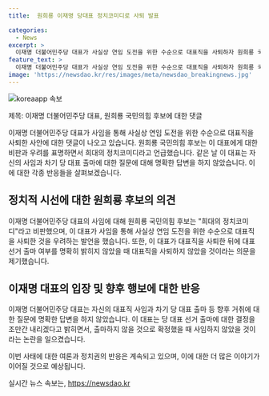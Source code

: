 ```yaml
---
title:  원희룡 이재명 당대표 정치코미디로 사퇴 발표

categories:
  - News
excerpt: >
  이재명 더불어민주당 대표가 사실상 연임 도전을 위한 수순으로 대표직을 사퇴하자 원희룡 국민의힘 당권주자는 이를 희대의 정치코미디로 비판했다. 원 전 국토교통부 장관은 이 대표를 향해 민주당의 아버지로 등극하더니 대표 연임을 위해 사퇴하는 정치코미디를 연출하고 있다고 주장했다. 또한, 국민의 울분에 대한 크게 높은 책임을 지닌다며 헌정파괴세력의 준동을 막기 위해 단합해야 한다고 강조했다. 한편, 이 대표는 출마 하지 않을 것을 확정하면서 대표직 사퇴 의사를 밝혔다.
feature_text: >
  이재명 더불어민주당 대표가 사실상 연임 도전을 위한 수순으로 대표직을 사퇴하자 원희룡 국민의힘 당권주자는 이를 희대의 정치코미디로 비판했다. 원 전 국토교통부 장관은 이 대표를 향해 민주당의 아버지로 등극하더니 대표 연임을 위해 사퇴하는 정치코미디를 연출하고 있다고 주장했다. 또한, 국민의 울분에 대한 크게 높은 책임을 지닌다며 헌정파괴세력의 준동을 막기 위해 단합해야 한다고 강조했다. 한편, 이 대표는 출마 하지 않을 것을 확정하면서 대표직 사퇴 의사를 밝혔다.
image: 'https://newsdao.kr/res/images/meta/newsdao_breakingnews.jpg'
---
```


<p><img src="https://newsdao.kr/res/images/meta/newsdao_breakingnews.jpg" alt="koreaapp 속보" /></p>

<p>제목: 이재명 더불어민주당 대표, 원희룡 국민의힘 후보에 대한 댓글</p>

<p>이재명 더불어민주당 대표가 사임을 통해 사실상 연임 도전을 위한 수순으로 대표직을 사퇴한 사안에 대한 댓글이 나오고 있습니다. 원희룡 국민의힘 후보는 이 대표에게 대한 비판과 우려를 표명하면서 희대의 정치코미디라고 언급했습니다. 같은 날 이 대표는 자신의 사임과 차기 당 대표 출마에 대한 질문에 대해 명확한 답변을 하지 않았습니다. 이에 대한 각종 반응들을 살펴보겠습니다. </p>

<h2 data-ke-size="size26">정치적 시선에 대한 원희룡 후보의 의견</h2>

<p>이재명 더불어민주당 대표의 사임에 대해 원희룡 국민의힘 후보는 "희대의 정치코미디"라고 비판했으며, 이 대표가 사임을 통해 사실상 연임 도전을 위한 수순으로 대표직을 사퇴한 것을 우려하는 발언을 했습니다. 또한, 이 대표가 대표직을 사퇴한 뒤에 대표 선거 출마 여부를 명확히 밝히지 않았을 때 대표직을 사퇴하지 않았을 것이라는 의문을 제기했습니다.</p>

<h2 data-ke-size="size26">이재명 대표의 입장 및 향후 행보에 대한 반응</h2>

<p>이재명 더불어민주당 대표는 자신의 대표직 사임과 차기 당 대표 출마 등 향후 거취에 대한 질문에 명확한 답변을 하지 않았습니다. 이 대표는 당 대표 선거 출마에 대한 결정을 조만간 내리겠다고 밝히면서, 출마하지 않을 것으로 확정했을 때 사임하지 않았을 것이라는 논란을 일으켰습니다.</p>

<p>이번 사태에 대한 여론과 정치권의 반응은 계속되고 있으며, 이에 대한 더 많은 이야기가 이어질 것으로 예상됩니다.</p>
실시간 뉴스 속보는, <a href="https://newsdao.kr" rel="dofollow">https://newsdao.kr</a>


